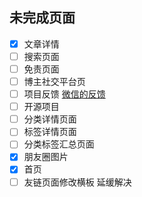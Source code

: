 ## 未完成页面
- [x] 文章详情 
- [ ] 搜索页面
- [ ] 免责页面
- [ ] 博主社交平台页
- [ ] 项目反馈 [微信的反馈](https://mp.weixin.qq.com/wxawap/wapreportwxadevlog?action=complain_feedback&appid=wxbddc360a262ff7b5&embeddedappid=&hostappid=&pageid=pages%2Findex%2Findex.html%3F&from=3&version_type=1&version_code=0&screenshot_localId=weixin%3A%2F%2Fresourceid%2Fda56b19d42698f06bd1589dbe0fa55dc&sessionid=hash=1532625981&ts=1705301577209&host=&version=671100216&device=2&business_appid=&msgid=&public_lib_version=1141&public_lib_version_str=3.3.1&template_id=#wechat_redirect)
- [ ] 开源项目
- [ ] 分类详情页面
- [ ] 标签详情页面
- [ ] 分类标签汇总页面
- [x] 朋友圈图片
- [x] 首页
- [ ] 友链页面修改横板  延缓解决